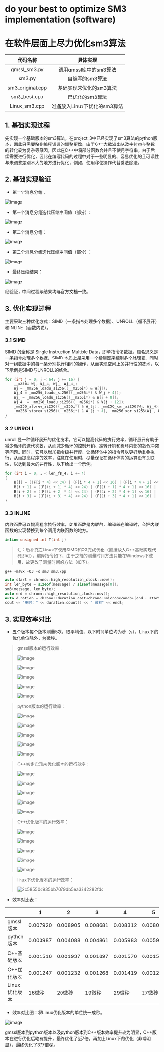 # do your best to optimize SM3 implementation (software)
# 在软件层面上尽力优化sm3算法

|     代码名称     |           具体实现           |
| :--------------: | :--------------------------: |
|   gmssl_sm3.py   |    调用gmssl库中的sm3算法    |
|      sm3.py      |       自编写的sm3算法        |
| sm3_original.cpp |   基础实现未优化的sm3算法    |
|   sm3_best.cpp   |       已优化的sm3算法        |
|  Linux_sm3.cpp   | 准备放入Linux下优化的sm3算法 |

## 1. 基础实现过程
先实现一个基础版本的sm3算法，在project_3中已经实现了sm3算法的python版本，因此只需要略作编程语言的调整更改，由于C++大数溢出以及字符串与整数的转化较为复杂等原因，因此在C++中将部分函数合并且不使用字符串，由于后续需要进行优化，因此在编写代码的过程中对于一些明显的、容易优化的且可读性与未调整差别不大的地方进行优化，例如，使用移位操作代替乘法除法。

## 2. 基础实现验证
- 第一个消息分组：

![image](./image/e9cc0335-afdd-4957-b4b3-bc6007b993f9.png)

- 第一个消息分组迭代压缩中间值（部分）：

![image](./image/cf2dd7d8-260e-41ae-8b1a-06a0edd5620e.png)

- 第二个消息分组：

![image](./image/f1696c78-be5f-45b5-9f8c-6cc4514d0b5a.png)

- 第二个消息分组迭代压缩中间值（部分）：

![image](./image/0a43fe20-0ed9-4b7f-90a0-15ecb8dca843.png)

- 最终压缩结果：

![image](./image/d7fb6c7e-d9bb-4c3e-8fc7-13e1571ada7c.png)

经验证，中间过程与结果均与官方文档一致。

## 3. 优化实现过程
主要采取三种优化方式：SIMD（一条指令处理多个数据）、UNROLL（循环展开）和INLINE（函数内联）。

### 3.1 SIMD
SIMD 的全称是 Single Instruction Multiple Data，即单指令多数据。顾名思义是一条指令处理多个数据。SIMD 本质上是采用一个控制器来控制多个处理器，同时对一组数据中的每一条分别执行相同的操作，从而实现空间上的并行性的技术，以下示例是SIMD与UNROLL的结合。

```C++
for (int j = 0; j < 64; j += 16) {
    __m256i Wj, Wj_4, Wj_, Wj_4_;
    Wj = _mm256_loadu_si256((__m256i*) & W[j]);
    Wj_4 = _mm256_loadu_si256((__m256i*) & W[j + 4]);
    Wj_ = _mm256_loadu_si256((__m256i*) & W[j + 8]);
    Wj_4_ = _mm256_loadu_si256((__m256i*) & W[j + 12]);
    _mm256_storeu_si256((__m256i*) & W_[j], _mm256_xor_si256(Wj, Wj_4));
    _mm256_storeu_si256((__m256i*) & W_[j + 8], _mm256_xor_si256(Wj_, Wj_4_));
}
```

### 3.2 UNROLL
unroll 是一种循环展开的优化技术，它可以提高代码的执行效率，循环展开有助于减少循环的迭代次数，从而减少循环的控制开销、跳转开销和循环内部的指令冲突等问题。同时，它可以增加指令级并行度，让循环体中的指令可以更好地重叠执行，从而提高程序的效率，注意在使用时，尽量保证在循环体内的运算没有关联性，以达到最大的并行性，以下给出一个示例。

```C++
for (int i = 0; i < len_fB_4; i += 4)
{
    B[i] = ((F[i * 4] << 24) | (F[i * 4 + 1] << 16) | (F[i * 4 + 2] << 8) | F[i * 4 + 3]) & 0xffffffff;
    B[i + 1] = ((F[(i + 1) * 4] << 24) | (F[(i + 1) * 4 + 1] << 16) | (F[(i + 1) * 4 + 2] << 8) | F[(i + 1) * 4 + 3]) & 0xffffffff;
    B[i + 2] = ((F[(i + 2) * 4] << 24) | (F[(i + 2) * 4 + 1] << 16) | (F[(i + 2) * 4 + 2] << 8) | F[(i + 2) * 4 + 3]) & 0xffffffff;
    B[i + 3] = ((F[(i + 3) * 4] << 24) | (F[(i + 3) * 4 + 1] << 16) | (F[(i + 3) * 4 + 2] << 8) | F[(i + 3) * 4 + 3]) & 0xffffffff;
}
```
### 3.3 INLINE
内联函数可以提高程序执行效率。如果函数是内联的，编译器在编译时，会把内联函数的实现替换到每个调用内联函数的地方。
```C++
inline unsigned int T(int j)
```

> 注：后补充在Linux下使用SIMD和O3完成优化（直接放入C++基础实现代码即可），编译指令如下，由于之前的测量时间方法只能在Windows下使用，故更改了测量时间的方法（如下）。

```
g++ -mavx -O3 -o sm3 sm3.cpp
```

```C++
auto start = chrono::high_resolution_clock::now();
int len_byte = sizeof(message) / sizeof(message[0]);
sm3(message, len_byte);
auto end = chrono::high_resolution_clock::now();
auto duration = chrono::duration_cast<chrono::microseconds>(end - start);
cout << "用时：" << duration.count() << " 微秒" << endl;
```

## 3. 实现效率对比
- 五个版本每个版本测量5次，取平均值，以下时间单位均为秒（s），Linux下的优化单位除外，为微秒。

> gmssl版本的运行效率：
> 
> ![image](./image/4d10a241-ee40-4fde-b236-57af248c146b.png)
>
> ![image](./image/a91b4a99-37e9-44a3-9c57-d5e7ad3c2481.png)
>
> ![image](./image/508b7cda-6d62-4bc5-9f9e-8864001a7b48.png)
>
> ![image](./image/16166372-c46a-46da-aded-1336efed8a8c.png)
>
> ![image](./image/4858dade-173e-4b21-9df9-f76d0ccb7eed.png)


> python版本的运行效率：
>
> ![image](./image/65b97991-1589-4b02-a33d-cbc4d9becec7.png)
>
> ![image](./image/405b4768-f022-43bd-b617-dc89bdd0c017.png)
> 
> ![image](./image/993e9fe3-0ce1-4788-81ea-bb77528897fa.png)
>
> ![image](./image/9a5bec6b-4632-4c29-a6b1-ddc53534a206.png)
> 
> ![image](./image/d4482d7a-9f5e-4b91-b471-d669baa044ff.png)


> C++初步实现未优化版本的运行效率：
>
> ![image](./image/48e76a0f-8395-4770-8a33-001c8c80e1c4.png)
> 
> ![image](./image/a8e8c6c6-4f5b-414d-84fb-f045ec1c0f36.png)
>
> ![image](./image/e53ebb92-f192-4c90-b053-d477679db8c8.png)
>
> ![image](./image/8c3758dd-dc5e-4d03-a0c8-eebb19efae24.png)
>
> ![image](./image/9f1d99d6-bf62-417e-be99-2ac49782bf19.png)


> C++优化版本的运行效率：
>
> ![image](./image/5a54e4bb-3106-4564-b547-6b10feb9efe1.png)
>
> ![image](./image/04d21912-06f4-42f9-99b8-f1badeb86e1c.png)
>
> ![image](./image/5d6a3e1f-4954-4d1f-8504-a493d694c39b.png)
>
> ![image](./image/593580ec-7d79-42e4-a857-2bb8d5c6f974.png)
>
> ![image](./image/2683225e-59d1-4731-b563-8d6cd3b1ca48.png)

> linux下优化版本的运行效率：
>
> ![2c58550d935bb7079db5ea3342282fdc](./image/b8d2060d-b8ea-4ced-a045-7dea13d106e8.png)

- 效率对比表：

|             | 1    | 2    | 3    | 4    | 5    | 平均时间 |
| ----------- | ---- | ---- | ---- | ---- | ---- | -------- |
| gmssl版本   | 0.007920 | 0.008905 | 0.008681 | 0.008312 | 0.008035 | 0.008371 |
| python版本  | 0.003987 | 0.004088 | 0.004861 | 0.005983 | 0.005999 | 0.004984 |
| C++基础版本 | 0.001516 | 0.001937 | 0.001897 | 0.001570 | 0.001565 | 0.001697 |
| C++优化版本 | 0.001247 | 0.001232 | 0.001268 | 0.001419 | 0.001239 | 0.001281 |
| Linux优化版本 | 16微秒 | 20微秒 | 19微秒 | 29微秒 | 27微秒 | 22.2微秒 |

- 效率对比图：将Linux优化版本的单位统一成秒。

![image](./image/45ec5953-f88e-4fb6-bfae-076e2ec2aa54.png)

gmssl版本到python版本以及python版本到C++版本效率提升较为明显，C++版本在进行优化后略有提升，最终优化了近7倍。再加上Linux下的优化（非常明显），最终优化了377倍:astonished:。

